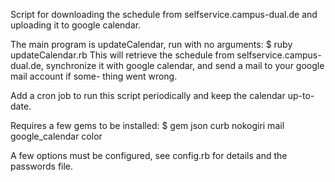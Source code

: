 Script for downloading the schedule from selfservice.campus-dual.de and
uploading it to google calendar.

The main program is updateCalendar, run with no arguments:
  $ ruby updateCalendar.rb
This will retrieve the schedule from selfservice.campus-dual.de, synchronize
it with google calendar, and send a mail to your google mail account if some-
thing went wrong.

Add a cron job to run this script periodically and keep the calendar up-to-date.

Requires a few gems to be installed:
  $ gem json curb nokogiri mail google_calendar color

A few options must be configured, see config.rb for details and the passwords file.
